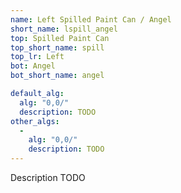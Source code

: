 ```yaml
---
name: Left Spilled Paint Can / Angel
short_name: lspill_angel
top: Spilled Paint Can
top_short_name: spill
top_lr: Left
bot: Angel
bot_short_name: angel

default_alg:
  alg: "0,0/"
  description: TODO
other_algs:
  -
    alg: "0,0/"
    description: TODO
---
```


Description TODO

